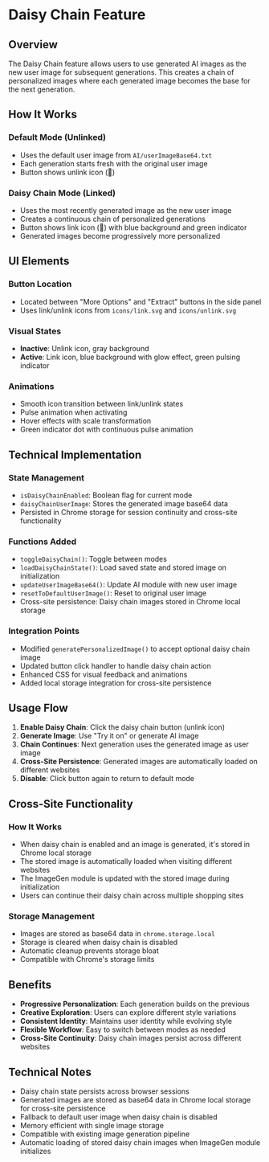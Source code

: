 # Daisy Chain Feature

## Overview
The Daisy Chain feature allows users to use generated AI images as the new user image for subsequent generations. This creates a chain of personalized images where each generated image becomes the base for the next generation.

## How It Works

### Default Mode (Unlinked)
- Uses the default user image from `AI/userImageBase64.txt`
- Each generation starts fresh with the original user image
- Button shows unlink icon (🔗)

### Daisy Chain Mode (Linked)
- Uses the most recently generated image as the new user image
- Creates a continuous chain of personalized generations
- Button shows link icon (🔗) with blue background and green indicator
- Generated images become progressively more personalized

## UI Elements

### Button Location
- Located between "More Options" and "Extract" buttons in the side panel
- Uses link/unlink icons from `icons/link.svg` and `icons/unlink.svg`

### Visual States
- **Inactive**: Unlink icon, gray background
- **Active**: Link icon, blue background with glow effect, green pulsing indicator

### Animations
- Smooth icon transition between link/unlink states
- Pulse animation when activating
- Hover effects with scale transformation
- Green indicator dot with continuous pulse animation

## Technical Implementation

### State Management
- `isDaisyChainEnabled`: Boolean flag for current mode
- `daisyChainUserImage`: Stores the generated image base64 data
- Persisted in Chrome storage for session continuity and cross-site functionality

### Functions Added
- `toggleDaisyChain()`: Toggle between modes
- `loadDaisyChainState()`: Load saved state and stored image on initialization
- `updateUserImageBase64()`: Update AI module with new user image
- `resetToDefaultUserImage()`: Reset to original user image
- Cross-site persistence: Daisy chain images stored in Chrome local storage

### Integration Points
- Modified `generatePersonalizedImage()` to accept optional daisy chain image
- Updated button click handler to handle daisy chain action
- Enhanced CSS for visual feedback and animations
- Added local storage integration for cross-site persistence

## Usage Flow

1. **Enable Daisy Chain**: Click the daisy chain button (unlink icon)
2. **Generate Image**: Use "Try it on" or generate AI image
3. **Chain Continues**: Next generation uses the generated image as user image
4. **Cross-Site Persistence**: Generated images are automatically loaded on different websites
5. **Disable**: Click button again to return to default mode

## Cross-Site Functionality

### How It Works
- When daisy chain is enabled and an image is generated, it's stored in Chrome local storage
- The stored image is automatically loaded when visiting different websites
- The ImageGen module is updated with the stored image during initialization
- Users can continue their daisy chain across multiple shopping sites

### Storage Management
- Images are stored as base64 data in `chrome.storage.local`
- Storage is cleared when daisy chain is disabled
- Automatic cleanup prevents storage bloat
- Compatible with Chrome's storage limits

## Benefits

- **Progressive Personalization**: Each generation builds on the previous
- **Creative Exploration**: Users can explore different style variations
- **Consistent Identity**: Maintains user identity while evolving style
- **Flexible Workflow**: Easy to switch between modes as needed
- **Cross-Site Continuity**: Daisy chain images persist across different websites

## Technical Notes

- Daisy chain state persists across browser sessions
- Generated images are stored as base64 data in Chrome local storage for cross-site persistence
- Fallback to default user image when daisy chain is disabled
- Memory efficient with single image storage
- Compatible with existing image generation pipeline
- Automatic loading of stored daisy chain images when ImageGen module initializes
